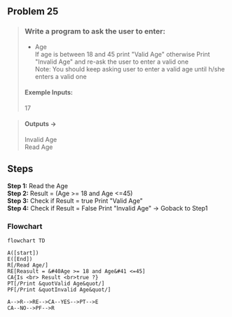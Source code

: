 ## Problem 25

>### Write a program to ask the user to enter:
> - Age <br>
> If age is between 18 and 45 print "Valid Age" otherwise Print "Invalid Age" and re-ask the user to enter a valid one <br>
>Note: You should keep asking user to enter a valid age until h/she enters a valid one
>#### Exemple Inputs:
> 17

>#### Outputs ->
> Invalid Age <br>
> Read Age

## Steps
**Step 1:**	Read the Age  <br>
**Step 2:**	Result = (Age >= 18 and Age <=45)  <br>
**Step 3:**	Check if Result = true Print "Valid Age"<br>
**Step 4:**	Check if Result = False Print "Invalid Age" -> Goback to Step1

### Flowchart

```mermaid
flowchart TD

A([start])
E([End])
R[/Read Age/]
RE[Reasult = &#40Age >= 18 and Age&#41 <=45]
CA{Is <br> Result <br>true ?}
PT[/Print &quotValid Age&quot/]
PF[/Print &quotInvalid Age&quot/]

A-->R-->RE-->CA--YES-->PT-->E
CA--NO-->PF-->R


```